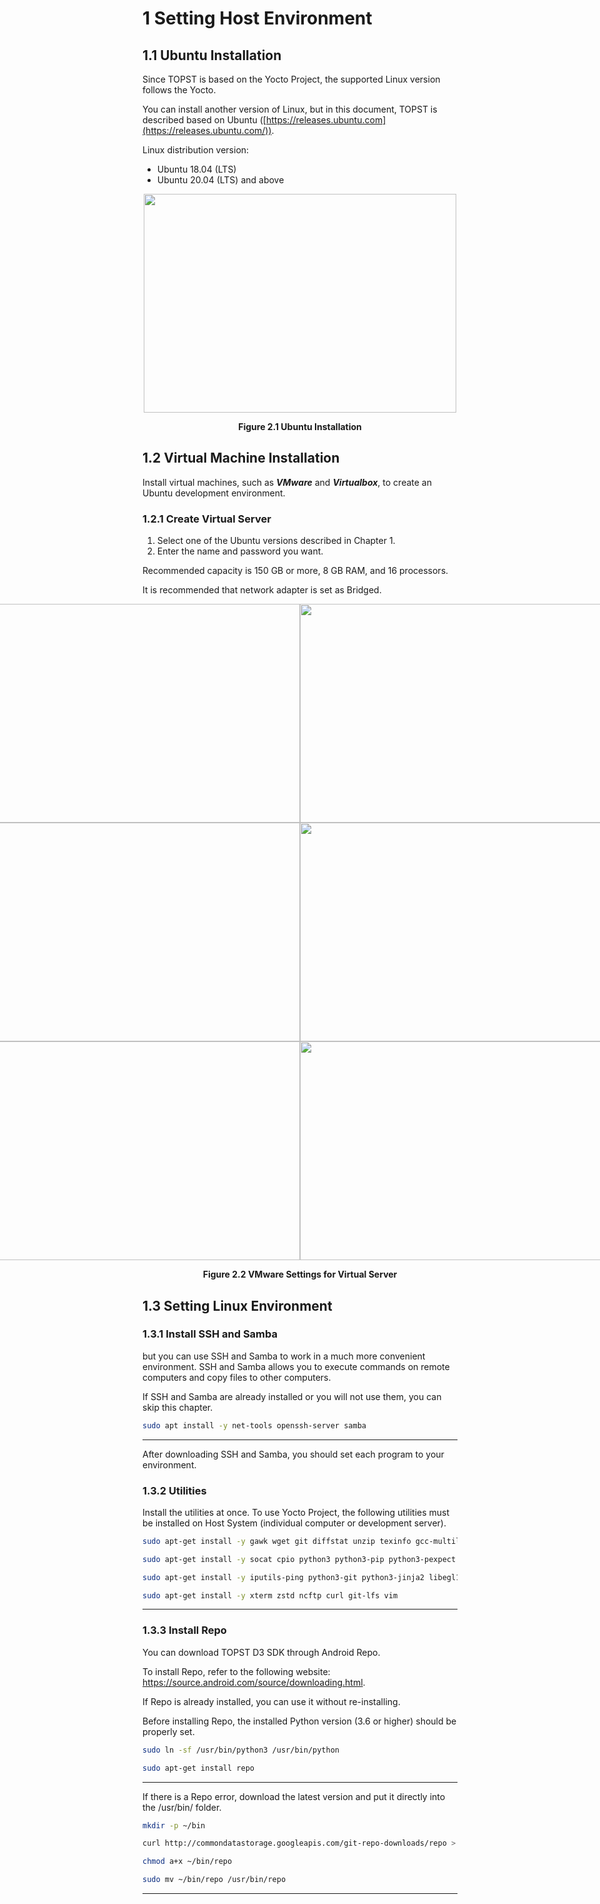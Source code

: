 # 1 Setting Host Environment

## 1.1 Ubuntu Installation

Since TOPST is based on the Yocto Project, the supported Linux version follows the Yocto.

You can install another version of Linux, but in this document, TOPST is described based on Ubuntu ([https://releases.ubuntu.com](https://releases.ubuntu.com/)).

Linux distribution version:

- Ubuntu 18.04 (LTS)
- Ubuntu 20.04 (LTS) and above

<div style="display: flex; justify-content: center;">
    <img src="https://github.com/Topst-Dev/Documentation/assets/144076415/c588b93c-107a-4f95-a197-7d1e9875f170" width="500" height="350" style="margin: auto;">
</div>
<p align="center"><strong>Figure 2.1 Ubuntu Installation</strong></p>

## 1.2 Virtual Machine Installation

Install virtual machines, such as ***VMware*** and ***Virtualbox***, to create an Ubuntu development environment.

### 1.2.1 Create Virtual Server

1. Select one of the Ubuntu versions described in Chapter 1.
2. Enter the name and password you want.

Recommended capacity is 150 GB or more, 8 GB RAM, and 16 processors.

It is recommended that network adapter is set as Bridged.

<div style="display: flex; justify-content: center;">
    <img src="https://github.com/Topst-Dev/Documentation/assets/144076415/366bbdfa-6b1f-4fc7-a168-e7c3d8542d41" width="500" height="350">
    <img src="https://github.com/Topst-Dev/Documentation/assets/144076415/59a33d1f-2634-4cd5-9ac7-081d7365bf59" width="500" height="350">
</div>

<div style="display: flex; justify-content: center;">
    <img src="https://github.com/Topst-Dev/Documentation/assets/144076415/9ac6858f-c4c7-4c6d-907f-6aada1d59b96" width="500" height="350">
    <img src="https://github.com/Topst-Dev/Documentation/assets/144076415/5bc3cd34-d465-4698-81e0-bf7d00e17c98" width="500" height="350">
</div>

<div style="display: flex; justify-content: center;">
    <img src="https://github.com/Topst-Dev/Documentation/assets/144076415/9625271c-2d11-42a9-9ac1-ed178de9f399" width="500" height="350">
    <img src="https://github.com/Topst-Dev/Documentation/assets/144076415/ff96ad69-39c2-445d-87b9-f5cdf8c3e8ee" width="500" height="350">
</div>
<p align="center"><strong>Figure 2.2 VMware Settings for Virtual Server</strong></p>

## 1.3 Setting Linux Environment

### 1.3.1 Install SSH and Samba

but you can use SSH and Samba to work in a much more convenient environment. SSH and Samba allows you to execute commands on remote computers and copy files to other computers.

If SSH and Samba are already installed or you will not use them, you can skip this chapter.

```bash
sudo apt install -y net-tools openssh-server samba
```

---

After downloading SSH and Samba, you should set each program to your environment.

### 1.3.2 Utilities

Install the utilities at once. To use Yocto Project, the following utilities must be installed on Host System (individual computer or development server).

```bash
sudo apt-get install -y gawk wget git diffstat unzip texinfo gcc-multilib build-essential chrpath

sudo apt-get install -y socat cpio python3 python3-pip python3-pexpect xz-utils debianutils

sudo apt-get install -y iputils-ping python3-git python3-jinja2 libegl1-mesa libsdl1.2-dev pylint

sudo apt-get install -y xterm zstd ncftp curl git-lfs vim
```

---

### 1.3.3 Install Repo

You can download TOPST D3 SDK through Android Repo.

To install Repo, refer to the following website: https://source.android.com/source/downloading.html.

If Repo is already installed, you can use it without re-installing.

Before installing Repo, the installed Python version (3.6 or higher) should be properly set.

```bash
sudo ln -sf /usr/bin/python3 /usr/bin/python

sudo apt-get install repo
```

---

If there is a Repo error, download the latest version and put it directly into the /usr/bin/ folder.

```bash
mkdir -p ~/bin

curl http://commondatastorage.googleapis.com/git-repo-downloads/repo > ~/bin/repo

chmod a+x ~/bin/repo

sudo mv ~/bin/repo /usr/bin/repo
```

---